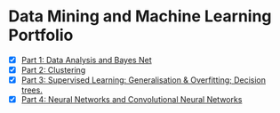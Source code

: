 # Data Mining and Machine Learning Portfolio

- [x] [Part 1: Data Analysis and Bayes Net](https://github.com/Gaurav-Gosain/F20DL_Portfolio/blob/master/F20DL_CW.ipynb)
- [x] [Part 2: Clustering](https://github.com/Gaurav-Gosain/F20DL_Portfolio/blob/master/F20DL_CW_Clustering.ipynb)
- [x] [Part 3:  Supervised Learning: Generalisation & Overfitting; Decision trees.](https://github.com/Gaurav-Gosain/F20DL_Portfolio/blob/master/F20DL_CW_Trees.ipynb)
- [x] [Part 4: Neural Networks and Convolutional Neural Networks](https://github.com/Gaurav-Gosain/F20DL_Portfolio/blob/master/F20DL_CW_ML.ipynb)
